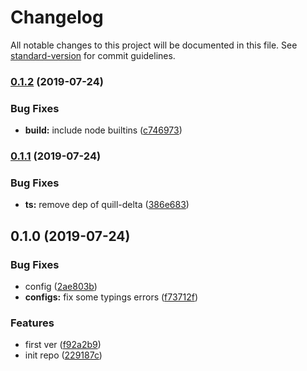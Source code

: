 # Changelog

All notable changes to this project will be documented in this file. See [standard-version](https://github.com/conventional-changelog/standard-version) for commit guidelines.

### [0.1.2](https://github.com/igorivaniuk/md-to-quill-delta/compare/v0.1.1...v0.1.2) (2019-07-24)

### Bug Fixes

- **build:** include node builtins ([c746973](https://github.com/igorivaniuk/md-to-quill-delta/commit/c746973))

### [0.1.1](https://github.com/igorivaniuk/md-to-quill-delta/compare/v0.1.0...v0.1.1) (2019-07-24)

### Bug Fixes

- **ts:** remove dep of quill-delta ([386e683](https://github.com/igorivaniuk/md-to-quill-delta/commit/386e683))

## 0.1.0 (2019-07-24)

### Bug Fixes

- config ([2ae803b](https://github.com/igorivaniuk/md-to-quill-delta/commit/2ae803b))
- **configs:** fix some typings errors ([f73712f](https://github.com/igorivaniuk/md-to-quill-delta/commit/f73712f))

### Features

- first ver ([f92a2b9](https://github.com/igorivaniuk/md-to-quill-delta/commit/f92a2b9))
- init repo ([229187c](https://github.com/igorivaniuk/md-to-quill-delta/commit/229187c))
